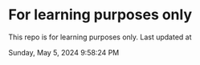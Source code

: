 # For learning purposes only
This repo is for learning purposes only.
Last updated at

Sunday, May 5, 2024 9:58:24 PM

